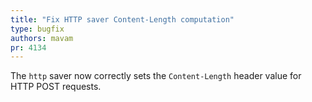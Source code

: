 ```yaml
---
title: "Fix HTTP saver Content-Length computation"
type: bugfix
authors: mavam
pr: 4134
---
```


The `http` saver now correctly sets the `Content-Length` header value for HTTP
POST requests.

